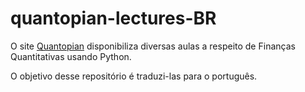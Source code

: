 ﻿# quantopian-lectures-BR

O site [Quantopian](https://www.quantopian.com/) disponibiliza diversas aulas a respeito de Finanças Quantitativas usando Python.

O objetivo desse repositório é traduzi-las para o português.
